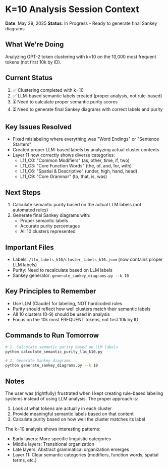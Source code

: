 # K=10 Analysis Session Context
**Date**: May 29, 2025
**Status**: In Progress - Ready to generate final Sankey diagrams

## What We're Doing
Analyzing GPT-2 token clustering with k=10 on the 10,000 most frequent tokens (not first 10k by ID).

## Current Status
1. ✅ Clustering completed with k=10
2. ✅ LLM-based semantic labels created (proper analysis, not rule-based)
3. ⏳ Need to calculate proper semantic purity scores
4. ⏳ Need to generate final Sankey diagrams with correct labels and purity

## Key Issues Resolved
- Fixed mislabeling where everything was "Word Endings" or "Sentence Starters"
- Created proper LLM-based labels by analyzing actual cluster contents
- Layer 11 now correctly shows diverse categories:
  - L11_C0: "Common Modifiers" (as, other, time, if, two)
  - L11_C3: "Core Function Words" (the, of, and, for, with)
  - L11_C6: "Spatial & Descriptive" (under, high, hand, head)
  - L11_C9: "Core Grammar" (to, that, is, was)

## Next Steps
1. Calculate semantic purity based on the actual LLM labels (not automated rules)
2. Generate final Sankey diagrams with:
   - Proper semantic labels
   - Accurate purity percentages
   - All 10 clusters represented

## Important Files
- Labels: `/llm_labels_k10/cluster_labels_k10.json` (now contains proper LLM labels)
- Purity: Need to recalculate based on LLM labels
- Sankey generator: `generate_sankey_diagrams.py --k 10`

## Key Principles to Remember
- Use LLM (Claude) for labeling, NOT hardcoded rules
- Purity should reflect how well clusters match their semantic labels
- All 10 clusters (0-9) should be used in analysis
- Focus on the 10k most FREQUENT tokens, not first 10k by ID

## Commands to Run Tomorrow
```bash
# 1. Calculate semantic purity based on LLM labels
python calculate_semantic_purity_llm_k10.py

# 2. Generate Sankey diagrams
python generate_sankey_diagrams.py --k 10
```

## Notes
The user was (rightfully) frustrated when I kept creating rule-based labeling systems instead of using LLM analysis. The proper approach is:
1. Look at what tokens are actually in each cluster
2. Provide meaningful semantic labels based on that content
3. Calculate purity based on how well the cluster matches its label

The k=10 analysis shows interesting patterns:
- Early layers: More specific linguistic categories
- Middle layers: Transitional organization
- Late layers: Abstract grammatical organization emerges
- Layer 11: Clear semantic categories (modifiers, function words, spatial terms, etc.)